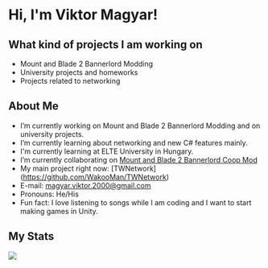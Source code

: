 # Hi, I'm Viktor Magyar!

## What kind of projects I am working on
- Mount and Blade 2 Bannerlord Modding
- University projects and homeworks
- Projects related to networking
## About Me
- I’m currently working on Mount and Blade 2 Bannerlord Modding and on university projects.
- I’m currently learning about networking and new C# features mainly.
- I'm currently learning at ELTE University in Hungary.
- I’m currently collaborating on [Mount and Blade 2 Bannerlord Coop Mod](https://github.com/Bannerlord-Coop-Team/BannerlordCoop)
- My main project right now: [TWNetwork] (https://github.com/WakooMan/TWNetwork)
- E-mail: magyar.viktor.2000@gmail.com
- Pronouns: He/His
- Fun fact: I love listening to songs while I am coding and I want to start making games in Unity.
## My Stats
<img src="https://github-readme-stats.vercel.app/api?username=WakooMan&&show_icons=true&title_color=ffffff&icon_color=bb2acf&text_color=daf7dc&bg_color=151515" >
